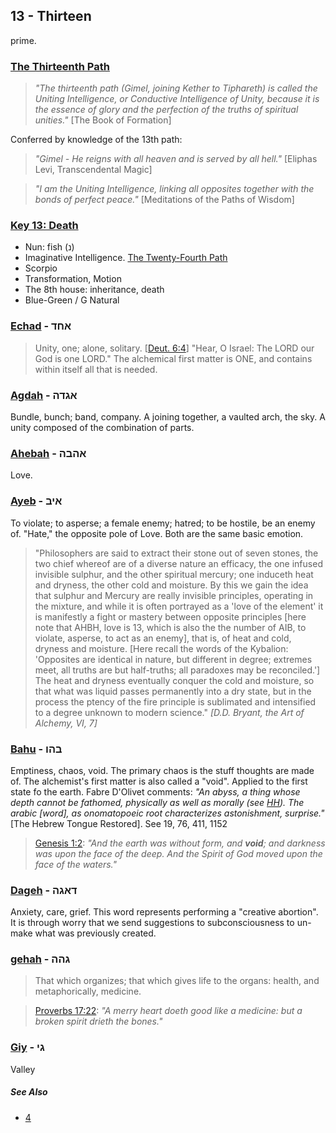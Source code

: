 ## 13 - Thirteen
prime.

### [The Thirteenth Path](/keys/G)
> *"The thirteenth path (Gimel, joining Kether to Tiphareth) is called the Uniting Intelligence, or Conductive Intelligence of Unity, because it is the essence of glory and the perfection of the truths of spiritual unities."* [The Book of Formation]

Conferred by knowledge of the 13th path:

> *"Gimel - He reigns with all heaven and is served by all hell."* [Eliphas Levi, Transcendental Magic]

> *"I am the Uniting Intelligence, linking all opposites together with the bonds of perfect peace."* [Meditations of the Paths of Wisdom]

### [Key 13: Death](/keys/N)

- Nun: fish (נ)
- Imaginative Intelligence. [The Twenty-Fourth Path](24)
- Scorpio
- Transformation, Motion
- The 8th house: inheritance, death
- Blue-Green / G Natural


### [Echad](/keys/AChD) - אחד
> Unity, one; alone, solitary. [[Deut. 6:4](http://biblehub.com/deuteronomy/6-4.htm)] "Hear, O Israel: The LORD our God is one LORD." The alchemical first matter is ONE, and contains within itself all that is needed.

### [Agdah](/keys/AGDH) - אגדה
Bundle, bunch; band, company. A joining together, a vaulted arch, the sky. A unity composed of the combination of parts.

### [Ahebah](/keys/AHBH) - אהבה
Love.

### [Ayeb](/keys/AIB) - איב
To violate; to asperse; a female enemy; hatred; to be hostile, be an enemy of. "Hate," the opposite pole of Love. Both are the same basic emotion.

> "Philosophers are said to extract their stone out of seven stones, the two chief whereof are of a diverse nature an efficacy, the one infused invisible sulphur, and the other spiritual mercury; one induceth heat and dryness, the other cold and moisture. By this we gain the idea that sulphur and Mercury are really invisible principles, operating in the mixture, and while it is often portrayed as a 'love of the element' it is manifestly a fight or mastery between opposite principles [here note that AHBH, love is 13, which is also the the number of AIB, to violate, asperse, to act as an enemy], that is, of heat and cold, dryness and moisture. [Here recall the words of the Kybalion: 'Opposites are identical in nature, but different in degree; extremes meet, all truths are but half-truths; all paradoxes may be reconciled.'] The heat and dryness eventually conquer the cold and moisture, so that what was liquid passes permanently into a dry state, but in the process the ptency of the fire principle is sublimated and intensified to a degree unknown to modern science." *[D.D. Bryant, the Art of Alchemy, VI, 7]*

### [Bahu](/keys/BHV) - בהו
Emptiness, chaos, void. The primary chaos is the stuff thoughts are made of. The alchemist's first matter is also called a "void". Applied to the first state fo the earth. Fabre D'Olivet comments: *"An abyss, a thing whose depth cannot be fathomed, physically as well as morally (see [HH](/keys/HH)). The arabic [word], as onomatopoeic root characterizes astonishment, surprise."* [The Hebrew Tongue Restored]. See 19, 76, 411, 1152

> [Genesis 1:2](http://biblehub.com/genesis/1-2.htm): *"And the earth was without form, and **void**; and darkness was upon the face of the deep. And the Spirit of God moved upon the face of the waters."*

### [Dageh](/keys/DAGH) - דאגה
Anxiety, care, grief. This word represents performing a "creative abortion". It is through worry that we send suggestions to subconsciousness to un-make what was previously created.

### [gehah](/keys/GHH) - גהה
> That which organizes; that which gives life to the organs: health, and metaphorically, medicine.

> [Proverbs 17:22](http://biblehub.com/proverbs/17-22.htm): *"A merry heart doeth good like a medicine: but a broken spirit drieth the bones."*

### [Giy](/keys/GI) - גי
Valley


##### See Also

- [4](4)
